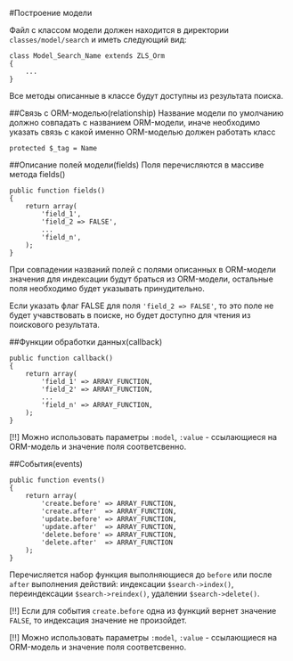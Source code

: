 #Построение модели

Файл с классом модели должен находится в директории `classes/model/search`
и иметь следующий вид:

    class Model_Search_Name extends ZLS_Orm
    {
        ...
    }

Все методы описанные в классе будут доступны из результата поиска.

##Связь с ORM-моделью(relationship)
Название модели по умолчанию должно совпадать с названием ORM-модели, иначе необходимо указать связь с какой именно ORM-моделью должен работать класс

    protected $_tag = Name

##Описание полей модели(fields)
Поля перечисляются в массиве метода fields()

    public function fields()
    {
        return array(
            'field_1',
            'field_2 => FALSE',
            ...
            'field_n',
        );
    }

При совпадении названий полей с полями описанных в ORM-модели значения для индексации будут браться из ORM-модели,
остальные поля необходимо будет указывать принудительно.

Если указать флаг FALSE для поля `'field_2 => FALSE'`, то это поле не будет учавствовать в поиске, но будет доступно для чтения из поискового результата.

##Функции обработки данных(callback)

    public function callback()
    {
        return array(
            'field_1' => ARRAY_FUNCTION,
            'field_2' => ARRAY_FUNCTION,
            ...
            'field_n' => ARRAY_FUNCTION,
        );
    }

[!!] Можно использовать параметры `:model`, `:value` - ссылающиеся на ORM-модель и значение поля соответсвенно.

##События(events)

    public function events()
    {
        return array(
            'create.before' => ARRAY_FUNCTION,
            'create.after'  => ARRAY_FUNCTION,
            'update.before' => ARRAY_FUNCTION,
            'update.after'  => ARRAY_FUNCTION,
            'delete.before' => ARRAY_FUNCTION,
            'delete.after'  => ARRAY_FUNCTION
        );
    }

Перечисляется набор функция выполняющиеся до `before` или после `after` выполнения действий: индексации `$search->index()`,
переиндексации `$search->reindex()`, удалении `$search->delete()`.

[!!] Если для события `create.before` одна из функций вернет значение `FALSE`, то индексация значение не произойдет.

[!!] Можно использовать параметры `:model`, `:value` - ссылающиеся на ORM-модель и значение поля соответсвенно.